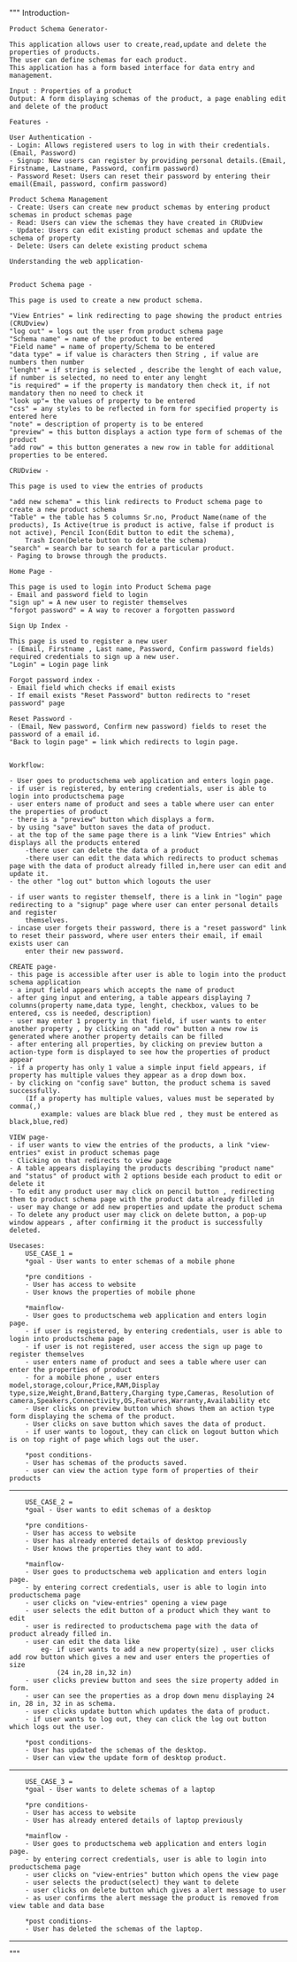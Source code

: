 """
    Introduction-

    Product Schema Generator-

    This application allows user to create,read,update and delete the properties of products.
    The user can define schemas for each product.
    This application has a form based interface for data entry and management.

    Input : Properties of a product
    Output: A form displaying schemas of the product, a page enabling edit and delete of the product

    Features - 

    User Authentication - 
    - Login: Allows registered users to log in with their credentials.(Email, Password)
    - Signup: New users can register by providing personal details.(Email, Firstname, Lastname, Password, confirm password)
    - Password Reset: Users can reset their password by entering their email(Email, password, confirm password)

    Product Schema Management
    - Create: Users can create new product schemas by entering product schemas in product schemas page
    - Read: Users can view the schemas they have created in CRUDview
    - Update: Users can edit existing product schemas and update the schema of property
    - Delete: Users can delete existing product schema

    Understanding the web application-


    Product Schema page -

    This page is used to create a new product schema.

    "View Entries" = link redirecting to page showing the product entries (CRUDview)
    "log out" = logs out the user from product schema page
    "Schema name" = name of the product to be entered
    "Field name" = name of property/Schema to be entered
    "data type" = if value is characters then String , if value are numbers then number
    "lenght" = if string is selected , describe the lenght of each value, if number is selected, no need to enter any lenght
    "is required" = if the property is mandatory then check it, if not mandatory then no need to check it
    "look up"= the values of property to be entered
    "css" = any styles to be reflected in form for specified property is entered here
    "note" = description of property is to be entered
    "preview" = this button displays a action type form of schemas of the product
    "add row" = this button generates a new row in table for additional properties to be entered.

    CRUDview -

    This page is used to view the entries of products

    "add new schema" = this link redirects to Product schema page to create a new product schema
    "Table" = the table has 5 columns Sr.no, Product Name(name of the products), Is Active(true is product is active, false if product is not active), Pencil Icon(Edit button to edit the schema),
        Trash Icon(Delete button to delete the schema)
    "search" = search bar to search for a particular product.
    - Paging to browse through the products.

    Home Page - 
    
    This page is used to login into Product Schema page
    - Email and password field to login
    "sign up" = A new user to register themselves
    "forgot password" = A way to recover a forgotten password

    Sign Up Index - 
    
    This page is used to register a new user
    - (Email, Firstname , Last name, Password, Confirm password fields) required credentials to sign up a new user.
    "Login" = Login page link

    Forgot password index - 
    - Email field which checks if email exists
    - If email exists "Reset Password" button redirects to "reset password" page

    Reset Password -
    - (Email, New password, Confirm new password) fields to reset the password of a email id.
    "Back to login page" = link which redirects to login page.


    Workflow:

    - User goes to productschema web application and enters login page.
    - if user is registered, by entering credentials, user is able to login into productschema page
    - user enters name of product and sees a table where user can enter the properties of product
    - there is a "preview" button which displays a form.
    - by using "save" button saves the data of product.
    - at the top of the same page there is a link "View Entries" which displays all the products entered
        -there user can delete the data of a product
        -there user can edit the data which redirects to product schemas page with the data of product already filled in,here user can edit and update it. 	
    - the other "log out" button which logouts the user 

    - if user wants to register themself, there is a link in "login" page redirecting to a "signup" page where user can enter personal details and register
        themselves.
    - incase user forgets their password, there is a "reset password" link to reset their password, where user enters their email, if email exists user can 
        enter their new password.
    
    CREATE page-
    - this page is accessible after user is able to login into the product schema application
    - a input field appears which accepts the name of product
    - after ging input and entering, a table appears displaying 7 columns(property name,data type, lenght, checkbox, values to be entered, css is needed, description)
    - user may enter 1 property in that field, if user wants to enter another property , by clicking on "add row" button a new row is generated where another property details can be filled
    - after entering all properties, by clicking on preview button a action-type form is displayed to see how the properties of product appear
    - if a property has only 1 value a simple input field appears, if property has multiple values they appear as a drop down box.
    - by clicking on "config save" button, the product schema is saved successfully.
        (If a property has multiple values, values must be seperated by comma(,) 
            example: values are black blue red , they must be entered as black,blue,red)

    VIEW page-
    - if user wants to view the entries of the products, a link "view-entries" exist in product schemas page
    - Clicking on that redirects to view page 
    - A table appears displaying the products describing "product name" and "status" of product with 2 options beside each product to edit or delete it
    - To edit any product user may click on pencil button , redirecting them to product schema page with the product data already filled in
    - user may change or add new properties and update the product schema
    - To delete any product user may click on delete button, a pop-up window appears , after confirming it the product is successfully deleted.

    Usecases: 
        USE_CASE_1 =
        *goal - User wants to enter schemas of a mobile phone

        *pre conditions - 
        - User has access to website
        - User knows the properties of mobile phone 

        *mainflow-
        - User goes to productschema web application and enters login page.
        - if user is registered, by entering credentials, user is able to login into productschema page
        - if user is not registered, user access the sign up page to register themselves
        - user enters name of product and sees a table where user can enter the properties of product
        - for a mobile phone , user enters model,storage,colour,Price,RAM,Display type,size,Weight,Brand,Battery,Charging type,Cameras, Resolution of camera,Speakers,Connectivity,OS,Features,Warranty,Availability etc
        - User clicks on preview button which shows them an action type form displaying the schema of the product.
        - User clicks on save button which saves the data of product.
        - if user wants to logout, they can click on logout button which is on top right of page which logs out the user.

        *post conditions-
        - User has schemas of the products saved.
        - user can view the action type form of properties of their products
-----------------------------------------------------------------------------
        USE_CASE_2 =
        *goal - User wants to edit schemas of a desktop

        *pre conditions- 
        - User has access to website
        - User has already entered details of desktop previously
        - User knows the properties they want to add.

        *mainflow-
        - User goes to productschema web application and enters login page.
        - by entering correct credentials, user is able to login into productschema page
        - user clicks on "view-entries" opening a view page
        - user selects the edit button of a product which they want to edit
        - user is redirected to productschema page with the data of product already filled in.
        - user can edit the data like 
            eg- if user wants to add a new property(size) , user clicks add row button which gives a new and user enters the properties of size
                (24 in,28 in,32 in) 
        - user clicks preview button and sees the size property added in form.
        - user can see the properties as a drop down menu displaying 24 in, 28 in, 32 in as schema.
        - user clicks update button which updates the data of product.
        - if user wants to log out, they can click the log out button which logs out the user.

        *post conditions-
        - User has updated the schemas of the desktop.
        - User can view the update form of desktop product.
----------------------------------------------------------------------------------------
        USE_CASE_3 =
        *goal - User wants to delete schemas of a laptop

        *pre conditions- 
        - User has access to website
        - User has already entered details of laptop previously

        *mainflow -
        - User goes to productschema web application and enters login page.
        - by entering correct credentials, user is able to login into productschema page
        - user clicks on "view-entries" button which opens the view page
        - user selects the product(select) they want to delete 
        - user clicks on delete button which gives a alert message to user
        - as user confirms the alert message the product is removed from view table and data base

        *post conditions-
        - User has deleted the schemas of the laptop.
-----------------------------------------------------------------------------------------

"""